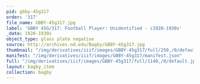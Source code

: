 ```yaml
---
pid: gbby-45g317
order: '317'
file_name: GBBY-45g317.jpg
label: 'GBBY 45G/317: Football Player: Unidentified - c1920-1930s'
_date: 1920-1930s
object_type: glass plate negative
source: http://archives.nd.edu/Bagby/GBBY-45g317.jpg
thumbnail: "/img/derivatives/iiif/images/GBBY-45g317/full/250,/0/default.jpg"
manifest: "/img/derivatives/iiif/images/GBBY-45g317/manifest.json"
full: "/img/derivatives/iiif/images/GBBY-45g317/full/1140,/0/default.jpg"
layout: bagby_item
collection: bagby
---
```

